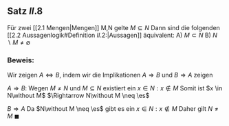 ## Satz $II.8$
Für zwei [[2.1 Mengen|Mengen]] M,N gelte $M \subseteq N$
Dann sind die folgenden [[2.2 Aussagenlogik#Definition $II.2$:|Aussagen]] äquivalent:
A) $M \subset N$ 
B) $N \backslash M \neq \emptyset$ 

### Beweis:
Wir zeigen $A \Leftrightarrow B$, indem wir die Implikationen $A \Rightarrow B$ und $B \Rightarrow A$ zeigen

$A \Rightarrow B$: Wegen $M \neq N$ und $M \subseteq N$ existiert ein $x \in N: x \notin M$ 
Somit ist $x \in N\without M$ $\Rightarrow N\without M \neq \es$

$B \Rightarrow A$ Da $N\without M \neq \es$ gibt es ein $x\in N: x \nin M$ 
Daher gilt $N \neq M$ 
$\blacksquare$
